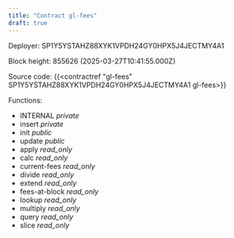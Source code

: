 ```yaml
---
title: "Contract gl-fees"
draft: true
---
```

Deployer: SP1Y5YSTAHZ88XYK1VPDH24GY0HPX5J4JECTMY4A1


 



Block height: 855626 (2025-03-27T10:41:55.000Z)

Source code: {{<contractref "gl-fees" SP1Y5YSTAHZ88XYK1VPDH24GY0HPX5J4JECTMY4A1 gl-fees>}}

Functions:

* INTERNAL _private_
* insert _private_
* init _public_
* update _public_
* apply _read_only_
* calc _read_only_
* current-fees _read_only_
* divide _read_only_
* extend _read_only_
* fees-at-block _read_only_
* lookup _read_only_
* multiply _read_only_
* query _read_only_
* slice _read_only_
